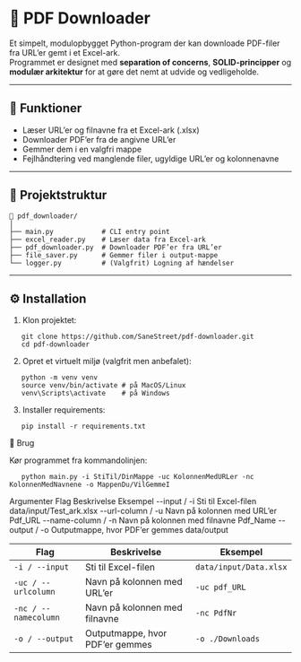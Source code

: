# 🧩 PDF Downloader

Et simpelt, modulopbygget Python-program der kan downloade PDF-filer fra URL’er gemt i et Excel-ark.  
Programmet er designet med **separation of concerns**, **SOLID-principper** og **modulær arkitektur** for at gøre det nemt at udvide og vedligeholde.

---

## 🚀 Funktioner

- Læser URL’er og filnavne fra et Excel-ark (.xlsx)
- Downloader PDF’er fra de angivne URL’er
- Gemmer dem i en valgfri mappe
- Fejlhåndtering ved manglende filer, ugyldige URL’er og kolonnenavne

---

## 🧱 Projektstruktur
```
📁 pdf_downloader/
│
├── main.py            # CLI entry point
├── excel_reader.py    # Læser data fra Excel-ark
├── pdf_downloader.py  # Downloader PDF’er fra URL’er
├── file_saver.py      # Gemmer filer i output-mappe
└── logger.py          # (Valgfrit) Logning af hændelser
```

---

## ⚙️ Installation

1. Klon projektet:
```
   git clone https://github.com/SaneStreet/pdf-downloader.git
   cd pdf-downloader 
```
2. Opret et virtuelt miljø (valgfrit men anbefalet):
```
   python -m venv venv
   source venv/bin/activate # på MacOS/Linux
   venv\Scripts\activate    # på Windows
```
3. Installer requirements:
```
   pip install -r requirements.txt
```

🧩 Brug

Kør programmet fra kommandolinjen:
```
   python main.py -i StiTil/DinMappe -uc KolonnenMedURLer -nc KolonnenMedNavnene -o MappenDu/VilGemmeI
```

Argumenter
Flag	Beskrivelse	Eksempel
--input / -i	Sti til Excel-filen	data/input/Test_ark.xlsx
--url-column / -u	Navn på kolonnen med URL’er	Pdf_URL
--name-column / -n	Navn på kolonnen med filnavne	Pdf_Name
--output / -o	Outputmappe, hvor PDF’er gemmes	data/output

| Flag | Beskrivelse | Eksempel |
| --- | --- | --- |
| `-i / --input` | Sti til Excel-filen | `data/input/Data.xlsx` |
| `-uc / --urlcolumn` | Navn på kolonnen med URL’er | `-uc pdf_URL` |
| `-nc / --namecolumn` | Navn på kolonnen med filnavne | `-nc PdfNr` |
| `-o / --output` | Outputmappe, hvor PDF’er gemmes | `-o ./Downloads` |
